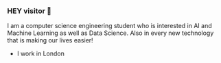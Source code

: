 ### HEY visitor :wave:

I am a computer science engineering student who is interested in AI and Machine Learning as well as Data Science. Also in every new technology that is making our lives easier!
-   l work in London 
